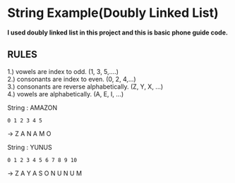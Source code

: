  # String Example(Doubly Linked List)
 **I used doubly linked list in this project and this is basic phone guide code.** <br/>

 ## RULES
 
 1.) vowels are index to odd. (1, 3, 5,....) <br/>
 2.) consonants are index to even. (0, 2, 4,...) <br/> 
 3.) consonants are reverse alphabetically. (Z, Y, X, ...) <br/>
 4.) vowels are alphabetically. (A, E, I, ...) <br/>	

 String : AMAZON <br/>
 
    0 1 2 3 4 5 
 -> Z A N A M O	<br/>	 
 
 String : YUNUS

    0 1 2 3 4 5 6 7 8 9 10
 -> Z A Y A S O N U N U M  <br/>
 		
 		
